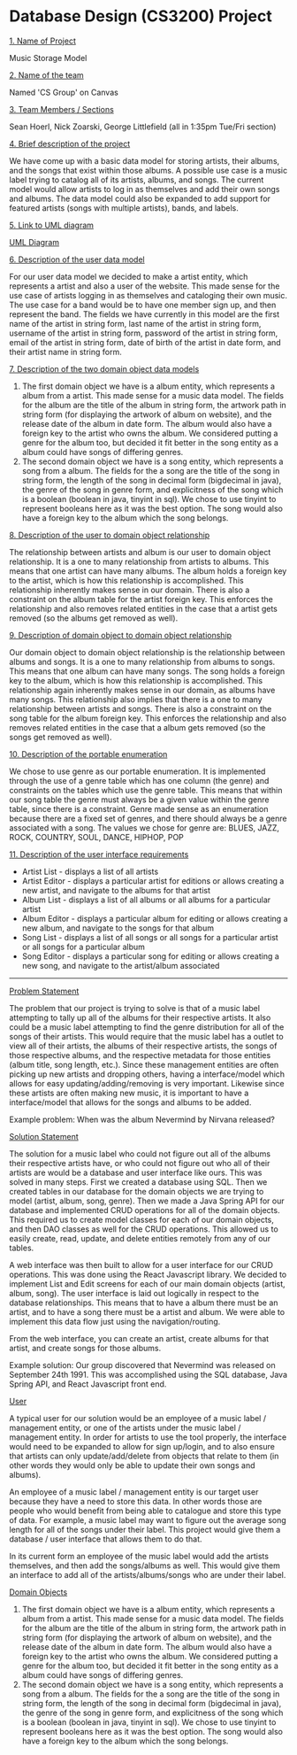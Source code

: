 # Database Design (CS3200) Project

<ins>1. Name of Project</ins>

Music Storage Model

<ins>2. Name of the team</ins>

Named 'CS Group' on Canvas

<ins>3. Team Members / Sections</ins>

Sean Hoerl, Nick Zoarski, George Littlefield (all in 1:35pm Tue/Fri section)

<ins>4. Brief description of the project</ins>

We have come up with a basic data model for storing artists, their albums, and the songs that exist within those albums. A possible use case is a music label trying to catalog all of its artists, albums, and songs. The current model would allow artists to log in as themselves and add their own songs and albums. The data model could also be expanded to add support for featured artists (songs with multiple artists), bands, and labels.

<ins>5. Link to UML diagram</ins>

[UML Diagram](https://github.com/shoerl/db_design_project/blob/master/db_design_final_project_UML.pdf)

<ins>6. Description of the user data model</ins>

For our user data model we decided to make a artist entity, which represents a artist and also a user of the website. This made sense for the use case of artists logging in as themselves and cataloging their own music. The use case for a band would be to have one member sign up, and then represent the band. The fields we have currently in this model are the first name of the artist in string form, last name of the artist in string form, username of the artist in string form, password of the artist in string form, email of the artist in string form, date of birth of the artist in date form, and their artist name in string form.

<ins>7. Description of the two domain object data models</ins>

1. The first domain object we have is a album entity, which represents a album from a artist. This made sense for a music data model. The fields for the album are the title of the album in string form, the artwork path in string form (for displaying the artwork of album on website), and the release date of the album in date form. The album would also have a foreign key to the artist who owns the album. We considered putting a genre for the album too, but decided it fit better in the song entity as a album could have songs of differing genres.
2. The second domain object we have is a song entity, which represents a song from a album. The fields for the a song are the title of the song in string form, the length of the song in decimal form (bigdecimal in java), the genre of the song in genre form, and explicitness of the song which is a boolean (boolean in java, tinyint in sql). We chose to use tinyint to represent booleans here as it was the best option. The song would also have a foreign key to the album which the song belongs.

<ins>8. Description of the user to domain object relationship</ins>

The relationship between artists and album is our user to domain object relationship. It is a one to many relationship from artists to albums. This means that one artist can have many albums. The album holds a foreign key to the artist, which is how this relationship is accomplished. This relationship inherently makes sense in our domain. There is also a constraint on the album table for the artist foreign key. This enforces the relationship and also removes related entities in the case that a artist gets removed (so the albums get removed as well).

<ins>9. Description of domain object to domain object relationship</ins>

Our domain object to domain object relationship is the relationship between albums and songs. It is a one to many relationship from albums to songs. This means that one album can have many songs. The song holds a foreign key to the album, which is how this relationship is accomplished. This relationship again inherently makes sense in our domain, as albums have many songs. This relationship also implies that there is a one to many relationship between artists and songs. There is also a constraint on the song table for the album foreign key. This enforces the relationship and also removes related entities in the case that a album gets removed (so the songs get removed as well).

<ins>10. Description of the portable enumeration</ins>

We chose to use genre as our portable enumeration. It is implemented through the use of a genre table which has one column (the genre) and constraints on the tables which use the genre table. This means that within our song table the genre must always be a given value within the genre table, since there is a constraint. Genre made sense as an enumeration because there are a fixed set of genres, and there should always be a genre associated with a song. The values we chose for genre are: BLUES, JAZZ, ROCK, COUNTRY, SOUL, DANCE, HIPHOP, POP


<ins>11. Description of the user interface requirements</ins>
- Artist List - displays a list of all artists
- Artist Editor - displays a particular artist for editions or allows creating a new artist, and navigate to the albums for that artist
- Album List - displays a list of all albums or all albums for a particular artist
- Album Editor - displays a particular album for editing or allows creating a new album, and navigate to the songs for that album
- Song List - displays a list of all songs or all songs for a particular artist or all songs for a particular album
- Song Editor - displays a particular song for editing or allows creating a new song, and navigate to the artist/album associated

<hr/>

<ins>Problem Statement</ins>

The problem that our project is trying to solve is that of a music label attempting to tally up all of the albums for their respective artists. It also could be a music label attempting to find the genre distribution for all of the songs of their artists. This would require that the music label has a outlet to view all of their artists, the albums of their respective artists, the songs of those respective albums, and the respective metadata for those entities (album title, song length, etc.). Since these management entities are often picking up new artists and dropping others, having a interface/model which allows for easy updating/adding/removing is very important. Likewise since these artists are often making new music, it is important to have a interface/model that allows for the songs and albums to be added.

Example problem: When was the album Nevermind by Nirvana released?

<ins>Solution Statement</ins>

The solution for a music label who could not figure out all of the albums their respective artists have, or who could not figure out who all of their artists are would be a database and user interface like ours. This was solved in many steps. First we created a database using SQL. Then we created tables in our database for the domain objects we are trying to model (artist, album, song, genre). Then we made a Java Spring API for our database and implemented CRUD operations for all of the domain objects. This required us to create model classes for each of our domain objects, and then DAO classes as well for the CRUD operations. This allowed us to easily create, read, update, and delete entities remotely from any of our tables.

A web interface was then built to allow for a user interface for our CRUD operations. This was done using the React Javascript library. We decided to implement List and Edit screens for each of our main domain objects (artist, album, song). The user interface is laid out logically in respect to the database relationships. This means that to have a album there must be an artist, and to have a song there must be a artist and album. We were able to implement this data flow just using the navigation/routing.

From the web interface, you can create an artist, create albums for that artist, and create songs for those albums.

Example solution: Our group discovered that Nevermind was released on September 24th 1991. This was accomplished using the SQL database, Java Spring API, and React Javascript front end.

<ins>User</ins>

A typical user for our solution would be an employee of a music label / management entity, or one of the artists under the music label / management entity. In order for artists to use the tool properly, the interface would need to be expanded to allow for sign up/login, and to also ensure that artists can only update/add/delete from objects that relate to them (in other words they would only be able to update their own songs and albums).

An employee of a music label / management entity is our target user because they have a need to store this data. In other words those are people who would benefit from being able to catalogue and store this type of data. For example, a music label may want to figure out the average song length for all of the songs under their label. This project would give them a database / user interface that allows them to do that.

In its current form an employee of the music label would add the artists themselves, and then add the songs/albums as well. This would give them an interface to add all of the artists/albums/songs who are under their label.

<ins>Domain Objects</ins>

1. The first domain object we have is a album entity, which represents a album from a artist. This made sense for a music data model. The fields for the album are the title of the album in string form, the artwork path in string form (for displaying the artwork of album on website), and the release date of the album in date form. The album would also have a foreign key to the artist who owns the album. We considered putting a genre for the album too, but decided it fit better in the song entity as a album could have songs of differing genres.
2. The second domain object we have is a song entity, which represents a song from a album. The fields for the a song are the title of the song in string form, the length of the song in decimal form (bigdecimal in java), the genre of the song in genre form, and explicitness of the song which is a boolean (boolean in java, tinyint in sql). We chose to use tinyint to represent booleans here as it was the best option. The song would also have a foreign key to the album which the song belongs.
